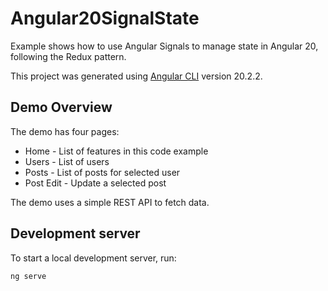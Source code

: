 # Angular20SignalState

Example shows how to use Angular Signals to manage state in Angular 20, following the Redux pattern.

This project was generated using [Angular CLI](https://github.com/angular/angular-cli) version 20.2.2.

## Demo Overview

The demo has four pages:

* Home - List of features in this code example
* Users - List of users
* Posts - List of posts for selected user
* Post Edit - Update a selected post

The demo uses a simple REST API to fetch data.

## Development server

To start a local development server, run:

```bash
ng serve
```
